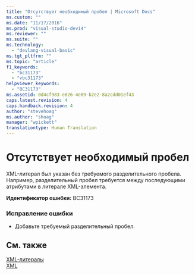```yaml
---
title: "Отсутствует необходимый пробел | Microsoft Docs"
ms.custom: ""
ms.date: "11/17/2016"
ms.prod: "visual-studio-dev14"
ms.reviewer: ""
ms.suite: ""
ms.technology: 
  - "devlang-visual-basic"
ms.tgt_pltfrm: ""
ms.topic: "article"
f1_keywords: 
  - "bc31173"
  - "vbc31173"
helpviewer_keywords: 
  - "BC31173"
ms.assetid: 0d4cf983-e826-4e09-b2e2-8a2cdd01ef43
caps.latest.revision: 4
caps.handback.revision: 4
author: "stevehoag"
ms.author: "shoag"
manager: "wpickett"
translationtype: Human Translation
---
```

# Отсутствует необходимый пробел
XML\-литерал был указан без требуемого разделительного пробела. Например, разделительный пробел требуется между последующими атрибутами в литерале XML\-элемента.  
  
 **Идентификатор ошибки:** BC31173  
  
### Исправление ошибки  
  
-   Добавьте требуемый разделительный пробел.  
  
## См. также  
 [XML\-литералы](../../visual-basic/language-reference/xml-literals/index.md)   
 [XML](../../visual-basic/programming-guide/language-features/xml/index.md)